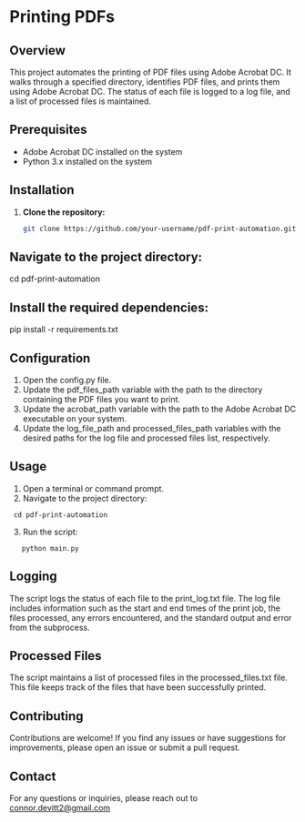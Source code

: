 # Printing PDFs

## Overview

This project automates the printing of PDF files using Adobe Acrobat DC. It walks through a specified directory, identifies PDF files, and prints them using Adobe Acrobat DC. The status of each file is logged to a log file, and a list of processed files is maintained.

## Prerequisites

- Adobe Acrobat DC installed on the system
- Python 3.x installed on the system

## Installation

1. **Clone the repository:**
   ```bash
   git clone https://github.com/your-username/pdf-print-automation.git
   ```

## Navigate to the project directory:

cd pdf-print-automation

## Install the required dependencies:

pip install -r requirements.txt

## Configuration

1. Open the config.py file.
2. Update the pdf_files_path variable with the path to the directory containing the PDF files you want to print.
3. Update the acrobat_path variable with the path to the Adobe Acrobat DC executable on your system.
4. Update the log_file_path and processed_files_path variables with the desired paths for the log file and processed files list, respectively.

## Usage

1. Open a terminal or command prompt.
2. Navigate to the project directory:
```  
 cd pdf-print-automation
```

3. Run the script:
```
   python main.py
```

## Logging

The script logs the status of each file to the print_log.txt file. The log file includes information such as the start and end times of the print job, the files processed, any errors encountered, and the standard output and error from the subprocess.

## Processed Files

The script maintains a list of processed files in the processed_files.txt file. This file keeps track of the files that have been successfully printed.

## Contributing

Contributions are welcome! If you find any issues or have suggestions for improvements, please open an issue or submit a pull request.

## Contact

For any questions or inquiries, please reach out to connor.devitt2@gmail.com
